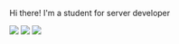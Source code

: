 Hi there! I'm a student for server developer 

  

<img src="https://img.shields.io/badge/springboot-6DB33F?style=for-the-badge&logo=Python&logoColor=white">
<img src="https://img.shields.io/badge/mysql-4479A1?style=for-the-badge&logo=Python&logoColor=white">

<img src="https://img.shields.io/badge/amazonec2-FF9900?style=for-the-badge&logo=Python&logoColor=white">
